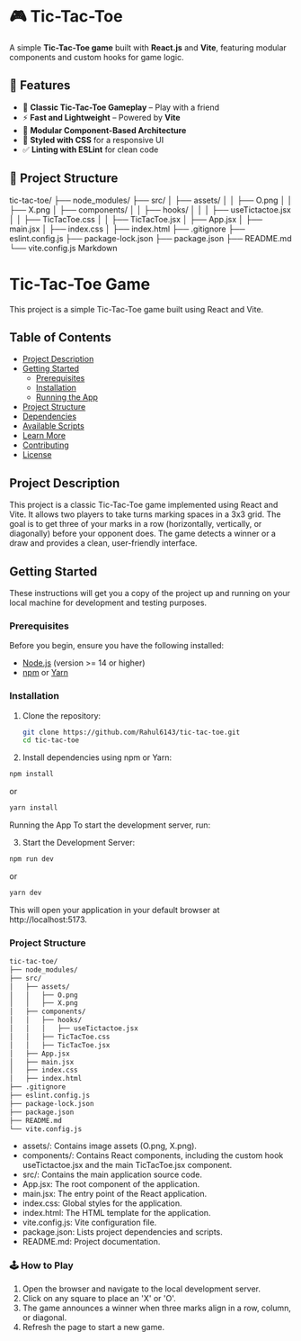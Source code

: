 # 🎮 Tic-Tac-Toe  

A simple **Tic-Tac-Toe game** built with **React.js** and **Vite**, featuring modular components and custom hooks for game logic.  

## 🚀 Features  
- 🎲 **Classic Tic-Tac-Toe Gameplay** – Play with a friend  
- ⚡ **Fast and Lightweight** – Powered by **Vite**  
- 🧩 **Modular Component-Based Architecture**  
- 🎨 **Styled with CSS** for a responsive UI  
- ✅ **Linting with ESLint** for clean code  

## 📂 Project Structure  
tic-tac-toe/
├── node_modules/
├── src/
│   ├── assets/
│   │   ├── O.png
│   │   ├── X.png
│   ├── components/
│   │   ├── hooks/
│   │   │   ├── useTictactoe.jsx
│   │   ├── TicTacToe.css
│   │   ├── TicTacToe.jsx
│   ├── App.jsx
│   ├── main.jsx
│   ├── index.css
│   ├── index.html
├── .gitignore
├── eslint.config.js
├── package-lock.json
├── package.json
├── README.md
└── vite.config.js
Markdown

# Tic-Tac-Toe Game

This project is a simple Tic-Tac-Toe game built using React and Vite.

## Table of Contents

- [Project Description](#project-description)
- [Getting Started](#getting-started)
  - [Prerequisites](#prerequisites)
  - [Installation](#installation)
  - [Running the App](#running-the-app)
- [Project Structure](#project-structure)
- [Dependencies](#dependencies)
- [Available Scripts](#available-scripts)
- [Learn More](#learn-more)
- [Contributing](#contributing)
- [License](#license)

## Project Description

This project is a classic Tic-Tac-Toe game implemented using React and Vite. It allows two players to take turns marking spaces in a 3x3 grid. The goal is to get three of your marks in a row (horizontally, vertically, or diagonally) before your opponent does. The game detects a winner or a draw and provides a clean, user-friendly interface.

## Getting Started

These instructions will get you a copy of the project up and running on your local machine for development and testing purposes.

### Prerequisites

Before you begin, ensure you have the following installed:

- [Node.js](https://nodejs.org/) (version >= 14 or higher)
- [npm](https://www.npmjs.com/) or [Yarn](https://yarnpkg.com/)

### Installation

1. Clone the repository:

   ```bash
   git clone https://github.com/Rahul6143/tic-tac-toe.git
   cd tic-tac-toe

2. Install dependencies using npm or Yarn:
  ```bash
  npm install
  ```
  or
  ```bash
  yarn install
  ```
  Running the App
  To start the development server, run:

3. Start the Development Server:

  ```bash
  npm run dev
  ```
  or
  ```bash
  yarn dev
  ```
This will open your application in your default browser at http://localhost:5173.

### Project Structure
```bash
tic-tac-toe/
├── node_modules/
├── src/
│   ├── assets/
│   │   ├── O.png
│   │   ├── X.png
│   ├── components/
│   │   ├── hooks/
│   │   │   ├── useTictactoe.jsx
│   │   ├── TicTacToe.css
│   │   ├── TicTacToe.jsx
│   ├── App.jsx
│   ├── main.jsx
│   ├── index.css
│   ├── index.html
├── .gitignore
├── eslint.config.js
├── package-lock.json
├── package.json
├── README.md
└── vite.config.js
```

- assets/: Contains image assets (O.png, X.png).
- components/: Contains React components, including the custom hook useTictactoe.jsx and the main TicTacToe.jsx component.
- src/: Contains the main application source code.
- App.jsx: The root component of the application.
- main.jsx: The entry point of the React application.
- index.css: Global styles for the application.
- index.html: The HTML template for the application.
- vite.config.js: Vite configuration file.
- package.json: Lists project dependencies and scripts.
- README.md: Project documentation.

### 🕹️ How to Play
1. Open the browser and navigate to the local development server.
2. Click on any square to place an 'X' or 'O'.
3. The game announces a winner when three marks align in a row, column, or diagonal.
4. Refresh the page to start a new game.